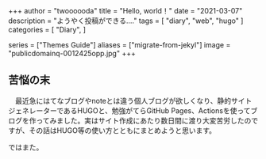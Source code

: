 +++
author = "twoooooda"
title = "Hello, world！"
date = "2021-03-07"
description = "ようやく投稿ができる...."
tags = [
    "diary",
    "web",
    "hugo"
]
categories = [
    "Diary",
]

series = ["Themes Guide"]
aliases = ["migrate-from-jekyl"]
image = "publicdomainq-0012425opp.jpg"
+++

## 苦悩の末
　最近急にはてなブログやnoteとは違う個人ブログが欲しくなり、静的サイトジェネレーターであるHUGOと、勉強がてらGitHub Pages、Actionsを使ってブログを作ってみました。実はサイト作成にあたり数日間に渡り大変苦労したのですが、その話はHUGO等の使い方とともにまとめようと思います。

ではまた。  
